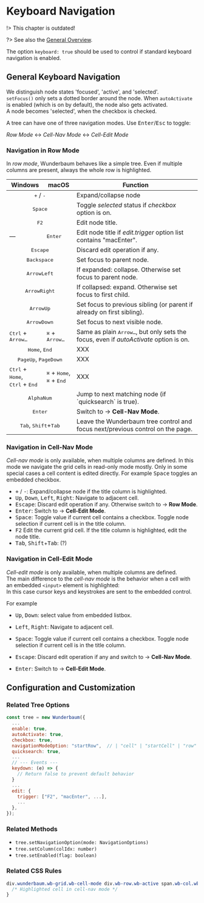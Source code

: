 # Keyboard Navigation

!> This chapter is outdated!

?> See also the [General Overview](/tutorial/overview.md).

The option `keyboard: true` should be used to control if standard keyboard
navigation is enabled.

## General Keyboard Navigation

We distinguish node states 'focused', 'active', and 'selected'.<br>
`setFocus()` only sets a dotted border around the node. When `autoActivate`
is enabled (which is on by default), the node also gets activated.<br>
A node becomes 'selected', when the checkbox is checked.

A tree can have one of three navigation modes. Use <kbd>Enter</kbd>/<kbd>Esc</kbd>
to toggle:

*Row Mode* &harr; *Cell-Nav Mode* &harr; *Cell-Edit Mode*

### Navigation in **Row Mode**

In *row mode*, Wunderbaum behaves like a simple tree. Even if multiple columns 
are present, always the whole row is highlighted.

<table>
<thead>
  <tr>
    <th>Windows</th>
    <th>macOS</th>
    <th>Function</th>
  </tr>
</thead>
<tbody>
  <tr>
    <td colspan=2 align=center><kbd>+</kbd> / <kbd>-</kbd></td>
    <td>Expand/collapse node</td>
  </tr>
  <tr>
    <td colspan=2 align=center><kbd>Space</kbd></td>
    <td>Toggle <i>selected</i> status if <i>checkbox</i> option is on.</td>
  </tr>
  <tr>
    <td colspan=2 align=center><kbd>F2</kbd></td>
    <td>Edit node title.</td>
  </tr>
  <tr>
    <td>&mdash;</td>
    <td><kbd>Enter</kbd></td>
    <td>Edit node title if <i>edit.trigger</i> option list contains "macEnter".</td>
  </tr>
  <tr>
    <td colspan=2 align=center><kbd>Escape</kbd></td>
    <td>Discard edit operation if any.</td>
  </tr>
  <tr>
    <td colspan=2 align=center><kbd>Backspace</kbd></td>
    <td>Set focus to parent node.</td>
  </tr>
  <tr>
    <td colspan=2 align=center><kbd>ArrowLeft</kbd></td>
    <td>If expanded: collapse. Otherwise set focus to parent node.</td>
  </tr>
  <tr>
    <td colspan=2 align=center><kbd>ArrowRight</kbd></td>
    <td>If collapsed: expand. Otherwise set focus to first child.</td>
  </tr>
  <tr>
    <td colspan=2 align=center><kbd>ArrowUp</kbd></td>
    <td>Set focus to previous sibling (or parent if already on first sibling).</td>
  </tr>
  <tr>
    <td colspan=2 align=center><kbd>ArrowDown</kbd></td>
    <td>Set focus to next visible node.</td>
  </tr>
  <tr>
    <td><kbd>Ctrl</kbd> + <kbd>Arrow&hellip;</kbd></td>
    <td><kbd>⌘</kbd> + <kbd>Arrow&hellip;</kbd></td>
    <td>Same as plain <kbd>Arrow&hellip;</kbd>, but only sets the focus, even if <i>autoActivate</i> option is on.</td>
  </tr>
  <tr>
    <td colspan=2 align=center><kbd>Home</kbd>, <kbd>End</kbd></td>
    <td>XXX</td>
  </tr>
  <tr>
    <td colspan=2 align=center><kbd>PageUp</kbd>, <kbd>PageDown</kbd></td>
    <td>XXX</td>
  </tr>
  <tr>
    <td>
      <kbd>Ctrl</kbd> + <kbd>Home</kbd>,<br> <kbd>Ctrl</kbd> + <kbd>End</kbd>
    </td>
    <td>
      <kbd>⌘</kbd> + <kbd>Home</kbd>,<br> <kbd>⌘</kbd> + <kbd>End</kbd>
    </td>
    <td>XXX</td>
  </tr>
  <tr>
    <td colspan=2 align=center><kbd>AlphaNum</kbd></td>
    <td>Jump to next matching node (if `quicksearch` is true).</td>
  </tr>
  <tr>
    <td colspan=2 align=center><kbd>Enter</kbd></td>
    <td>Switch to &rarr; <b>Cell-Nav Mode</b>.</td>
  </tr>
  <tr>
    <td colspan=2 align=center><kbd>Tab</kbd>, <kbd>Shift</kbd>+<kbd>Tab</kbd></td>
    <td>Leave the Wunderbaum tree control and focus next/previous control on the page.</td>
  </tr>
</tbody>
</table>


<!--
- <kbd>+</kbd> / <kbd>-</kbd>: Expand/collapse node.
- <kbd>SPACE</kbd>: Toggle *select* status if `checkbox` option is on.
- <kbd>Enter</kbd>: Switch to &rarr; **Cell-Nav Mode**.
  On macOS this is an alias for <kbd>F2</kbd>.
- <kbd>Escape</kbd>: Discard edit operation if any.
- <kbd>BACKSPACE</kbd>: Set focus to parent.
- <kbd>LEFT</kbd>: If expanded: collapse. Otherwise set focus to parent node.
- <kbd>RIGHT</kbd>: If collapsed: expand. Otherwise set focus to first child.
- <kbd>UP</kbd>: Set focus to previous sibling (or parent if already on first sibling).
- <kbd>DOWN</kbd>: Set focus to next visible node.
- <kbd>Ctrl</kbd>+<kbd>Cursor</kbd>: Same as `Cursor`, but only sets the focus,
  even if `autoActivate` is on.
- <kbd>Home</kbd>, <kbd>End</kbd>:
- <kbd>PageUp</kbd>, <kbd>PageDown</kbd>:
- <kbd>Control</kbd>+<kbd>Home</kbd>, <kbd>Control</kbd>+<kbd>End</kbd>:
- <kbd>F2</kbd> Edit node title.
- <kbd>AlphaNum</kbd> jump to next matching node (if `quicksearch` is true)
- <kbd>Tab</kbd>, <kbd>Shift</kbd>+<kbd>Tab</kbd>: Leave the Wunderbaum tree
  control and focus next/previous control on the page.
-->

### Navigation in **Cell-Nav Mode**

*Cell-nav mode* is only available, when multiple columns are defined.
In this mode we navigate the grid cells in read-only mode mostly.
Only in some special cases a cell content is edited directly. For example
<kbd>Space</kbd> toggles an embedded checkbox.

- <kbd>+</kbd> / <kbd>-</kbd>: Expand/collapse node if the title column is highlighted.
- <kbd>Up</kbd>, <kbd>Down</kbd>, <kbd>Left</kbd>, <kbd>Right</kbd>:
  Navigate to adjacent cell.
- <kbd>Escape</kbd>: Discard edit operation if any.
  Otherwise switch to &rarr; **Row Mode**.
- <kbd>Enter</kbd>: Switch to &rarr; **Cell-Edit Mode**.
- <kbd>Space</kbd>: Toggle value if current cell contains a checkbox.
  Toggle node selection if current cell is in the title column.
- <kbd>F2</kbd> Edit the current grid cell.
  If the title column is highlighted, edit the node title.
- <kbd>Tab</kbd>, <kbd>Shift</kbd>+<kbd>Tab</kbd>: (?)


### Navigation in **Cell-Edit Mode**

*Cell-edit mode* is only available, when multiple columns are defined. <br>
The main difference to the *cell-nav mode* is the behavior when a cell with an
embedded `<input>` element is highlighted: <br>
In this case cursor keys and keystrokes are sent to the embedded control.

For example

- <kbd>Up</kbd>, <kbd>Down</kbd>: select value from embedded listbox.
- <kbd>Left</kbd>, <kbd>Right</kbd>:
  Navigate to adjacent cell.
- <kbd>Space</kbd>: Toggle value if current cell contains a checkbox.
  Toggle node selection if current cell is in the title column.


- <kbd>Escape</kbd>: Discard edit operation if any and switch to &rarr; **Cell-Nav Mode**.
- <kbd>Enter</kbd>: Switch to &rarr; **Cell-Edit Mode**.


## Configuration and Customization

### Related Tree Options

```js
const tree = new Wunderbaum({
  ...
  enable: true,
  autoActivate: true,
  checkbox: true,
  navigationModeOption: "startRow",  // | "cell" | "startCell" | "row"
  quicksearch: true,
  ...
  // --- Events ---
  keydown: (e) => {
    // Return false to prevent default behavior
  }
  ...
  edit: {
    trigger: ["F2", "macEnter", ...],
    ...
  },
});
```

### Related Methods

- `tree.setNavigationOption(mode: NavigationOptions)`
- `tree.setColumn(colIdx: number)`
- `tree.setEnabled(flag: boolean)`

### Related CSS Rules

```css
div.wunderbaum.wb-grid.wb-cell-mode div.wb-row.wb-active span.wb-col.wb-active {
  /* Highlighted cell in cell-nav mode */
}
```
